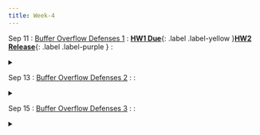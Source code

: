 ```yaml
---
title: Week-4
---
```





Sep 11
: [Buffer Overflow Defenses 1](https://purdue.brightspace.com/d2l/le/content/832199/viewContent/14177373/View)
  : [**HW1 Due**](https://purdue.brightspace.com/d2l/le/content/832199/viewContent/14099764/View){: .label .label-yellow }[**HW2 Release**](https://purdue.brightspace.com/d2l/le/content/832199/viewContent/14161251/View){: .label .label-purple }
  : <details title="recommended readings" class="my"><summary><i class="icon fas fa-book-reader "></i></summary><span class="fs-2" markdown=1> Read [ASLR](https://pax.grsecurity.net/docs/aslr.txt); [NOEXEC](https://pax.grsecurity.net/docs/noexec.txt).</span></details>
  

Sep 13
: [Buffer Overflow Defenses 2](https://purdue.brightspace.com/d2l/le/content/832199/viewContent/14177374/View)
  : 
  : <details title="recommended readings" class="my"><summary><i class="icon fas fa-book-reader "></i></summary><span class="fs-2" markdown=1> Same as prev lecture: Read [ASLR](https://pax.grsecurity.net/docs/aslr.txt); [NOEXEC](https://pax.grsecurity.net/docs/noexec.txt).</span></details>



Sep 15
: [Buffer Overflow Defenses 3](https://purdue.brightspace.com/d2l/le/content/832199/viewContent/14177375/View)
  : 
  : <details title="recommended readings" class="my"><summary><i class="icon fas fa-book-reader "></i></summary><span class="fs-2" markdown=1> Same as prev lecture: Read [ASLR](https://pax.grsecurity.net/docs/aslr.txt); [NOEXEC](https://pax.grsecurity.net/docs/noexec.txt).</span></details>
